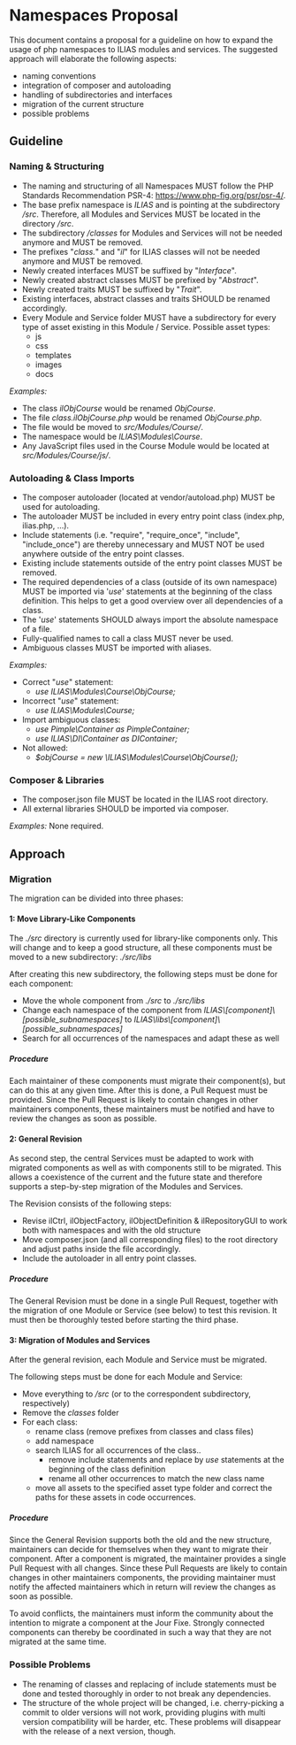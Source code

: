 # Namespaces Proposal

This document contains a proposal for a guideline on how to expand the usage of 
php namespaces to ILIAS modules and services. The suggested approach will elaborate 
the following aspects:
* naming conventions
* integration of composer and autoloading
* handling of subdirectories and interfaces
* migration of the current structure
* possible problems

## Guideline

### Naming & Structuring

* The naming and structuring of all Namespaces MUST follow the PHP Standards Recommendation PSR-4: https://www.php-fig.org/psr/psr-4/.
* The base prefix namespace is *ILIAS* and is pointing at the subdirectory */src*. Therefore, all Modules and Services MUST be located in the directory */src*. 
* The subdirectory */classes* for Modules and Services will not be needed anymore and MUST be removed.
* The prefixes "*class.*" and "*il*" for ILIAS classes will not be needed anymore and MUST be removed.
* Newly created interfaces MUST be suffixed by "*Interface*".
* Newly created abstract classes MUST be prefixed by "*Abstract*".
* Newly created traits MUST be suffixed by "*Trait*".
* Existing interfaces, abstract classes and traits SHOULD be renamed accordingly.
* Every Module and Service folder MUST have a subdirectory for every type of asset 
existing in this Module / Service. Possible asset types:
    * js
    * css
    * templates
    * images
    * docs

*Examples:*

* The class *ilObjCourse* would be renamed *ObjCourse*.
* The file *class.ilObjCourse.php* would be renamed *ObjCourse.php*.
* The file would be moved to *src/Modules/Course/*.
* The namespace would be *ILIAS\Modules\Course*.
* Any JavaScript files used in the Course Module would be located at *src/Modules/Course/js/*.

### Autoloading & Class Imports

* The composer autoloader (located at vendor/autoload.php) MUST be used for autoloading.
* The autoloader MUST be included in every entry point class (index.php, ilias.php, ...).
* Include statements (i.e. "require", "require_once", "include", "include_once") are thereby unnecessary and MUST NOT be used anywhere outside 
of the entry point classes.
* Existing include statements outside of the entry point classes MUST be removed.
* The required dependencies of a class (outside of its own namespace) MUST be imported via '*use*' statements at 
the beginning of the class definition. This helps to get a good overview over all dependencies of a class.
* The '*use*' statements SHOULD always import the absolute namespace of a file.
* Fully-qualified names to call a class MUST never be used. 
* Ambiguous classes MUST be imported with aliases.
 
*Examples:*

* Correct "*use*" statement: 
    * *use ILIAS\Modules\Course\ObjCourse;*
* Incorrect "*use*" statement: 
    * *use ILIAS\Modules\Course;*
* Import ambiguous classes:
    * *use Pimple\Container as PimpleContainer;*
    * *use ILIAS\DI\Container as DIContainer;*
* Not allowed: 
    * *$objCourse = new \ILIAS\Modules\Course\ObjCourse();*

### Composer & Libraries

* The composer.json file MUST be located in the ILIAS root directory.
* All external libraries SHOULD be imported via composer.

*Examples:*
None required.


## Approach
 
### Migration

The migration can be divided into three phases:

#### 1: Move Library-Like Components

The *./src* directory is currently used for library-like components only. This will change and to keep a good structure, all these components must be moved to a new subdirectory: *./src/libs*

After creating this new subdirectory, the following steps must be done for each component:

* Move the whole component from *./src* to *./src/libs*
* Change each namespace of the component from *ILIAS\\[component]\\[possible_subnamespaces]* to *ILIAS\\libs\\[component]\\[possible_subnamespaces]*
* Search for all occurrences of the namespaces and adapt these as well

##### Procedure

Each maintainer of these components must migrate their component(s), but can do this at any given time. After this is done, a Pull Request must be provided. Since the Pull Request is likely to contain changes in other maintainers components, these maintainers must be notified and have to review the changes as soon as possible.

#### 2: General Revision

As second step, the central Services must be adapted to work with migrated components as well as with components still to be migrated. This allows a coexistence of the current and the future state and therefore supports a step-by-step migration of the Modules and Services. 

The Revision consists of the following steps:

* Revise ilCtrl, ilObjectFactory, ilObjectDefinition & ilRepositoryGUI to work both with namespaces and with the old structure
* Move composer.json (and all corresponding files) to the root directory and adjust paths inside the file accordingly.
* Include the autoloader in all entry point classes.

##### Procedure

The General Revision must be done in a single Pull Request, together with the migration of one Module or Service (see below) to test this revision. It must then be thoroughly tested before starting the third phase.

#### 3: Migration of Modules and Services

After the general revision, each Module and Service must be migrated. 

The following steps must be done for each Module and Service:

* Move everything to */src* (or to the correspondent subdirectory, respectively)
* Remove the *classes* folder
* For each class:
    * rename class (remove prefixes from classes and class files)
    * add namespace 
    * search ILIAS for all occurrences of the class..
        * remove include statements and replace by *use* statements at the beginning of the class definition
        * rename all other occurrences to match the new class name 
    * move all assets to the specified asset type folder and correct the paths for these assets in code occurrences.

##### Procedure
    
Since the General Revision supports both the old and the new structure, maintainers can decide for themselves when they want to migrate their component. After a component is migrated, the maintainer provides a single Pull Request with all changes. Since these Pull Requests are likely to contain changes in other maintainers components, the providing maintainer must notify the affected maintainers which in return will review the changes as soon as possible.

To avoid conflicts, the maintainers must inform the community about the intention to migrate a component at the Jour Fixe. Strongly connected components can thereby be coordinated in such a way that they are not migrated at the same time.
    
### Possible Problems

* The renaming of classes and replacing of include statements must be done and tested thoroughly in order to not break
any dependencies.
* The structure of the whole project will be changed, i.e. cherry-picking a commit to older versions will not work, providing plugins with multi version compatibility will be harder, etc. These problems will disappear with the release of a next version, though.